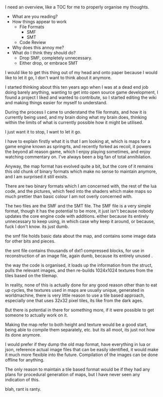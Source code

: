 I need an overview, like a TOC for me to properly organise my thoughts.
* What are you reading?
* How things appear to work
	* File Formats
		* SMF
		* SMT
	* Code Review
* Why does this annoy me?
* What do I think they should do?
	* Drop SMF, completely unnecessary.
	* Either drop, or embrace SMT

I would like to get this thing out of my head and onto paper
because I would like to let it go, I don't want to think about it anymore.

I started thinking about this ten years ago when I was at a dead end job doing barely anything, wanting to get into open source game development, I found a project I liked and wanted to contribute, so I started editing the wiki and making things easier for myself to understand.

During the process I came to understand the file formats, and how it is currently being used, and my brain doing what my brain does, thinking within the limits of what is currently possible how it might be utilised. 

I just want it to stop, I want to let it go.

I have to explain firstly what it is that I am looking at, which is maps for a game engine known as springrts, and recently forked as recoil, it powers the beyond all reason game, which I enjoy playing sometimes, and enjoy watching commentary on. I've always been a big fan of total annihilation.

Anyway, the map format has evolved quite a bit, but the core of it remains this old chunk of binary formats which make no sense to maintain anymore, and I am surprised it still exists.

There are two binary formats which I am concerned with, the rest of the lua code, and the pictures, which feed into the shaders which make maps so much prettier than basic colour I am not overly concerned with. 

The two files are the SMF and the SMT file.
The SMF file is a very simple format, though it has the potential to be more, it just isn't because nobody updates the core engine code with additions. either because its entirely unnecessary to keep using, in which case why keep it around, or because, fuck I don't know. its just dumb.

the smf file holds basic data about the map, and contains some image data for other bits and pieces.

the smt file contains thousands of dxt1 compressed blocks, for use in reconstruction of an image file, again dumb, because its entirely unused .

the way the code is organised, it loads up the information from the struct, pulls the relevant images, and then re-builds 1024x1024 textures from the tiles based on the tilemap.

In reality, none of this is actually done for any good reason other than to eat up cycles, the textures used in maps are usually unique, generated in worldmachine, there is very little reason to use a tile based approach, especially one that uses 32x32 pixel tiles, its like from the dark ages.

But there is potential in there for something more, if it were possible to get someone to actually work on it.

Making the map refer to both height and texture would be a good start, being able to compile them separately, etc. but its all moot, its just not how its done anymore.

I would prefer if they dump the old map format, have everything in lua or json, reference actual image files that can be easily identified, it would make it much more flexible into the future.
Compilation of the images can be done offline for anything.

The only reason to maintain a tile based format would be if they had any plans for procedural generation of maps, but I have never seen any indication of this.

blah, rant is ranty.